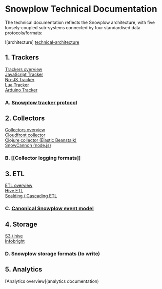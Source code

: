# Snowplow Technical Documentation

The technical documentation reflects the Snowplow architecture, with five loosely-coupled sub-systems connected by four standardised data protocols/formats:

![architecture] [technical-architecture]

## 1. Trackers
[Trackers overview](trackers)  
[JavaScript Tracker](javascript-tracker)  
[No-JS Tracker](no-js-tracker)  
[Lua Tracker](Lua-Tracker)  
[Arduino Tracker](Arduino-Tracker)  

### A. [Snowplow tracker protocol](snowplow-tracker-protocol)  

## 2. Collectors
[Collectors overview](collectors)  
[Cloudfront collector](cloudfront)  
[Clojure collector (Elastic Beanstalk)](Clojure-collector)  
[SnowCannon (node.js)](snowcannon)  


### B. [[Collector logging formats]]

## 3. ETL
[ETL overview](etl)  
[Hive ETL](hive)  
[Scalding / Cascading ETL](scalding)  

### C. [Canonical Snowplow event model](canonical-event-model)

## 4. Storage
[S3 / hive](s3-apache-hive-storage)  
[Infobright](infobright-storage)  

### D. Snowplow storage formats (to write)

## 5. Analytics
[Analytics overview](analytics documentation)


[technical-architecture]: https://d3i6fms1cm1j0i.cloudfront.net/github-wiki/images/technical-architecture.png